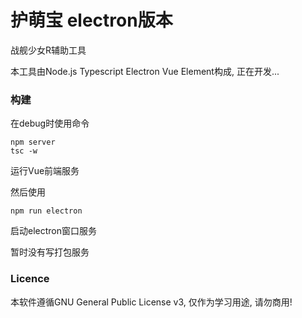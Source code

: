 护萌宝 electron版本
===
战舰少女R辅助工具

本工具由Node.js Typescript Electron Vue Element构成, 正在开发...

### 构建
在debug时使用命令
```shell script
npm server 
tsc -w
```
运行Vue前端服务

然后使用
```shell script
npm run electron
```
启动electron窗口服务

暂时没有写打包服务
### Licence
本软件遵循GNU General Public License v3, 仅作为学习用途, 请勿商用!
